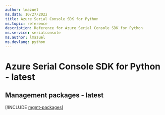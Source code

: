 ```yaml
---
author: lmazuel
ms.data: 10/27/2022
title: Azure Serial Console SDK for Python
ms.topic: reference
description: Reference for Azure Serial Console SDK for Python
ms.service: serialconsole
ms.author: lmazuel
ms.devlang: python
---
```

# Azure Serial Console SDK for Python - latest

## Management packages - latest
[!INCLUDE [mgmt-packages](serial-console-mgmt-index.md)]